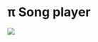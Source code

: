 # π Song player

<img src="https://namu.wiki/w/%EC%9D%B4%EC%83%81%ED%95%9C%20%EB%82%98%EB%9D%BC%EC%9D%98%20%EC%88%98%ED%95%99%EC%9E%90"></img>
